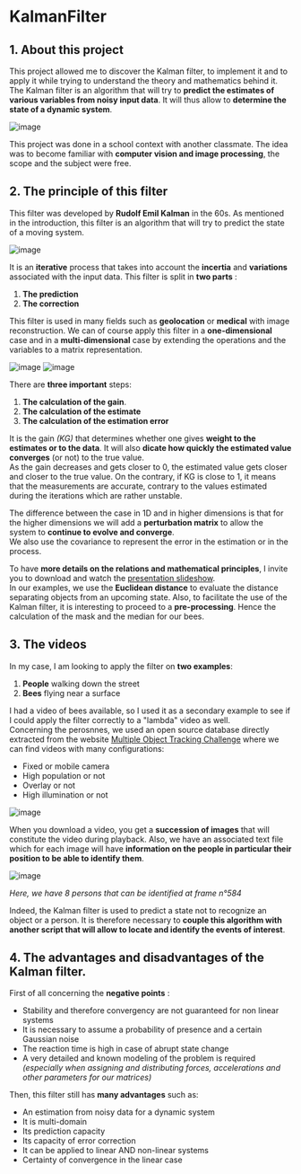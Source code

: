 # KalmanFilter

## **1. About this project**

This project allowed me to discover the Kalman filter, to implement it and to apply it while trying to understand the theory and mathematics behind it.  
The Kalman filter is an algorithm that will try to **predict the estimates of various variables from noisy input data**. It will thus allow to **determine the state of a dynamic system**.

![image](https://user-images.githubusercontent.com/105392989/177523777-ebd4157e-19f5-49cf-b1d2-9ebfd14e33dd.png)

This project was done in a school context with another classmate. The idea was to become familiar with **computer vision and image processing**, the scope and the subject were free. 
  
## **2. The principle of this filter**

This filter was developed by **Rudolf Emil Kalman** in the 60s. As mentioned in the introduction, this filter is an algorithm that will try to predict the state of a moving system.

![image](https://user-images.githubusercontent.com/105392989/177523647-51424aa5-acbc-495d-aa0f-e6af896cce29.png)

It is an **iterative** process that takes into account the **incertia** and **variations** associated with the input data. This filter is split in **two parts** :
 
  1. **The prediction**
  2. **The correction**
 
This filter is used in many fields such as **geolocation** or **medical** with image reconstruction. We can of course apply this filter in a **one-dimensional** case and in a **multi-dimensional** case by extending the operations and the variables to a matrix representation. 

![image](https://user-images.githubusercontent.com/105392989/177523866-af3d9f96-a8ba-49a1-9ffd-39a6dedc6bb3.png)
![image](https://user-images.githubusercontent.com/105392989/177523881-dd1ddb61-cbd8-4129-bd6a-98fe3a3e9ff7.png)

There are **three important** steps:

  1. **The calculation of the gain**.
  2. **The calculation of the estimate** 
  3. **The calculation of the estimation error** 

It is the gain *(KG)* that determines whether one gives **weight to the estimates or to the data**. It will also **dicate how quickly the estimated value converges** (or not) to the true value.  
As the gain decreases and gets closer to 0, the estimated value gets closer and closer to the true value. On the contrary, if KG is close to 1, it means that the measurements are accurate, contrary to the values estimated during the iterations which are rather unstable.

The difference between the case in 1D and in higher dimensions is that for the higher dimensions we will add a **perturbation matrix** to allow the system to **continue to evolve and converge**.  
We also use the covariance to represent the error in the estimation or in the process.

To have **more details on the relations and mathematical principles**, I invite you to download and watch the [presentation slideshow](https://github.com/LouisTier/KalmanFilter/blob/main/Diaporama_Presentation.pptx).  
In our examples, we use the **Euclidean distance** to evaluate the distance separating objects from an upcoming state. Also, to facilitate the use of the Kalman filter, it is interesting to proceed to a **pre-processing**. Hence the calculation of the mask and the median for our bees.

## **3. The videos**
 
In my case, I am looking to apply the filter on **two examples**:

  1. **People** walking down the street
  2. **Bees** flying near a surface
  
I had a video of bees available, so I used it as a secondary example to see if I could apply the filter correctly to a "lambda" video as well.  
Concerning the perosnnes, we used an open source database directly extracted from the website [Multiple Object Tracking Challenge](https://motchallenge.net/) where we can find videos with many configurations:
  
  - Fixed or mobile camera
  - High population or not
  - Overlay or not
  - High illumination or not
  
  ![image](https://user-images.githubusercontent.com/105392989/177523995-142a38cb-3c29-434f-801f-2de8648484c7.png)
  
When you download a video, you get a **succession of images** that will constitute the video during playback. Also, we have an associated text file which for each image will have **information on the people in particular their position to be able to identify them**.  

![image](https://user-images.githubusercontent.com/105392989/177524037-7cc3b902-0262-4148-b8f3-20a6119bb972.png)

*Here, we have 8 persons that can be identified at frame n°584*

Indeed, the Kalman filter is used to predict a state not to recognize an object or a person. It is therefore necessary to **couple this algorithm with another script that will allow to locate and identify the events of interest**.
 
 ## **4. The advantages and disadvantages of the Kalman filter**.

First of all concerning the **negative points** : 
  
  - Stability and therefore convergency are not guaranteed for non linear systems
  - It is necessary to assume a probability of presence and a certain Gaussian noise
  - The reaction time is high in case of abrupt state change 
  - A very detailed and known modeling of the problem is required *(especially when assigning and distributing forces, accelerations and other parameters for our matrices)*
  
Then, this filter still has **many advantages** such as:

  - An estimation from noisy data for a dynamic system
  - It is multi-domain
  - Its prediction capacity
  - Its capacity of error correction
  - It can be applied to linear AND non-linear systems
  - Certainty of convergence in the linear case
